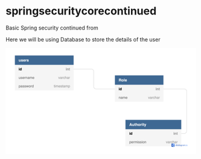 # springsecuritycorecontinued

Basic Spring security continued from


Here we will be using Database to store the details of the user

![ER Diagram](https://github.com/arun786/springsecuritycorecontinued/blob/master/src/main/resources/ErDiagram.png)


